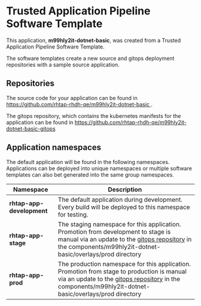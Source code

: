 # Trusted Application Pipeline Software Template

This application, **m99hly2it-dotnet-basic**, was created from a Trusted Application Pipeline Software Template.

The software templates create a new source and gitops deployment repositories with a sample source application. 

## Repositories

The source code for your application can be found in [https://github.com/rhtap-rhdh-qe/m99hly2it-dotnet-basic ](https://github.com/rhtap-rhdh-qe/m99hly2it-dotnet-basic ).
 
The gitops repository, which contains the kubernetes manifests for the application can be found in 
[https://github.com/rhtap-rhdh-qe/m99hly2it-dotnet-basic-gitops ](https://github.com/rhtap-rhdh-qe/m99hly2it-dotnet-basic-gitops ) 

## Application namespaces 

The default application will be found in the following namespaces. Applications can be deployed into unique namespaces or multiple software templates can also bet generated into the same group namespaces.  

|  Namespace   |  Description   |  
| -------- | -------- |   
| **rhtap-app-development** | The default application during development. Every build will be deployed to this namespace for testing. | 
| **rhtap-app-stage** | The staging namespace for this application. Promotion from development to stage is manual via an update to the [gitops repository](https://github.com/rhtap-rhdh-qe/m99hly2it-dotnet-basic-gitops ) in the components/m99hly2it-dotnet-basic/overlays/prod directory |  
| **rhtap-app-prod** | The production namespace for this application. Promotion from stage to production is manual via an update to the [gitops repository](https://github.com/rhtap-rhdh-qe/m99hly2it-dotnet-basic-gitops ) in the components/m99hly2it-dotnet-basic/overlays/prod directory | 